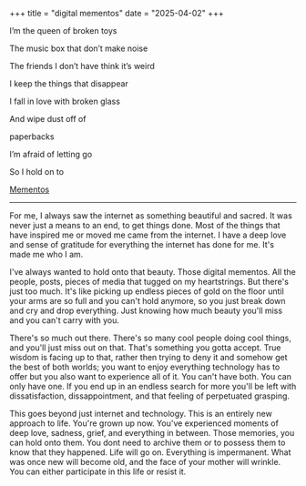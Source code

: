 +++
title = "digital mementos" 
date = "2025-04-02"
+++


I’m the queen of broken toys

The music box that don’t make noise

The friends I don’t have think it’s weird

I keep the things that disappear

I fall in love with broken glass

And wipe dust off of

paperbacks

I’m afraid of letting go

So I hold on to

[Mementos](https://www.youtube.com/watch?v=031vCHY-zLA)

---

For me, I always saw the internet as something beautiful and sacred. It was never just a means to an end, to get things done. Most of the things that have inspired me or moved me came from the internet. I have a deep love and sense of gratitude for everything the internet has done for me. It's made me who I am. 

I've always wanted to hold onto that beauty. Those digital mementos. All the people, posts, pieces of media that tugged on my heartstrings. But there's just too much. It's like picking up endless pieces of gold on the floor until your arms are so full and you can't hold anymore, so you just break down and cry and drop everything. Just knowing how much beauty you'll miss and you can't carry with you.

There's so much out there. There's so many cool people doing cool things, and you'll just miss out on that. That's something you gotta accept. True wisdom is facing up to that, rather then trying to deny it and somehow get the best of both worlds; you want to enjoy everything technology has to offer but you also want to experience all of it. You can't have both. You can only have one. If you end up in an endless search for more you'll be left with dissatisfaction, dissappointment, and that feeling of perpetuated grasping.

This goes beyond just internet and technology. This is an entirely new approach to life. You're grown up now. You've experienced moments of deep love, sadness, grief, and everything in between. Those memories, you can hold onto them. You dont need to archive them or to possess them to know that they happened. Life will go on. Everything is impermanent. What was once new will become old, and the face of your mother will wrinkle. You can either participate in this life or resist it. 







